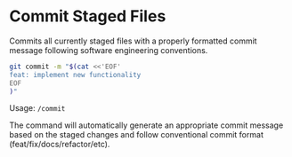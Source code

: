 # Commit Staged Files

Commits all currently staged files with a properly formatted commit message following software engineering conventions.

```bash
git commit -m "$(cat <<'EOF'
feat: implement new functionality
EOF
)"
```

Usage: `/commit`

The command will automatically generate an appropriate commit message based on the staged changes and follow conventional commit format (feat/fix/docs/refactor/etc).